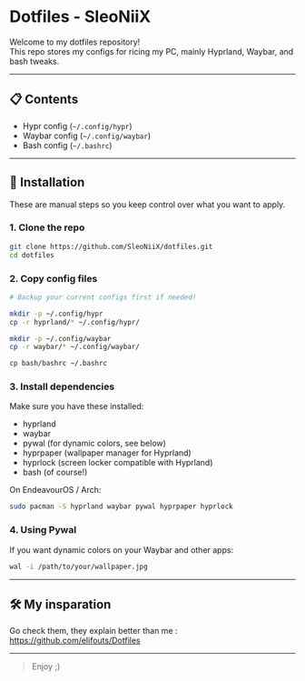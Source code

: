 # Dotfiles - SleoNiiX

Welcome to my dotfiles repository!  
This repo stores my configs for ricing my PC, mainly Hyprland, Waybar, and bash tweaks.

---

## 📋 Contents

- Hypr config (`~/.config/hypr`)  
- Waybar config (`~/.config/waybar`)  
- Bash config (`~/.bashrc`)  

---

## 🚀 Installation

These are manual steps so you keep control over what you want to apply.

### 1. Clone the repo

```bash
git clone https://github.com/SleoNiiX/dotfiles.git
cd dotfiles
```

### 2. Copy config files

```bash
# Backup your current configs first if needed!

mkdir -p ~/.config/hypr
cp -r hyprland/* ~/.config/hypr/

mkdir -p ~/.config/waybar
cp -r waybar/* ~/.config/waybar/

cp bash/bashrc ~/.bashrc
```

### 3. Install dependencies

Make sure you have these installed:
 - hyprland
 - waybar
 - pywal (for dynamic colors, see below)
 - hyprpaper (wallpaper manager for Hyprland)
 - hyprlock (screen locker compatible with Hyprland)
 - bash (of course!)

On EndeavourOS / Arch:
```bash
sudo pacman -S hyprland waybar pywal hyprpaper hyprlock
```

### 4. Using Pywal
If you want dynamic colors on your Waybar and other apps:
```bash
wal -i /path/to/your/wallpaper.jpg
```

---

## 🛠 My insparation

Go check them, they explain better than me :
 https://github.com/elifouts/Dotfiles

---

> Enjoy ;)
